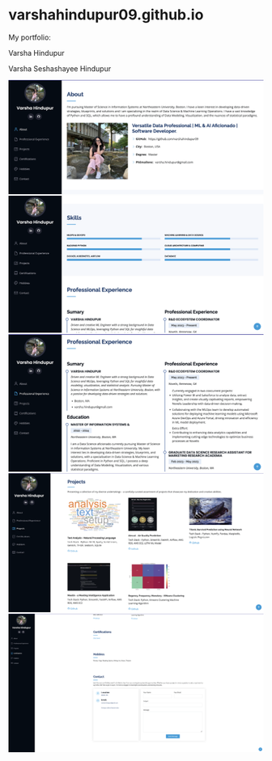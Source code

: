 # varshahindupur09.github.io

My portfolio:

Varsha Hindupur

Varsha Seshashayee Hindupur

<img src="https://github.com/varshahindupur09/varshahindupur09.github.io/blob/main/page1.png"></img>
<br>
<img src="https://github.com/varshahindupur09/varshahindupur09.github.io/blob/main/page2.png"></img>
<br>
<img src="https://github.com/varshahindupur09/varshahindupur09.github.io/blob/main/page3.png"></img>
<br>
<img src="https://github.com/varshahindupur09/varshahindupur09.github.io/blob/main/page4.png"></img>
<br>
<img src="https://github.com/varshahindupur09/varshahindupur09.github.io/blob/main/page5.png"></img>
